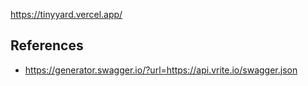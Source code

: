 <https://tinyyard.vercel.app/>

## References

- <https://generator.swagger.io/?url=https://api.vrite.io/swagger.json>
